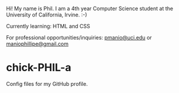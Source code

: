 Hi! My name is Phil. I am a 4th year Computer Science student at the University of California, Irvine. :-)

Currently learning: HTML and CSS

For professional opportunities/inquiries: pmanio@uci.edu or maniophillipe@gmail.com

# chick-PHIL-a
Config files for my GitHub profile.
